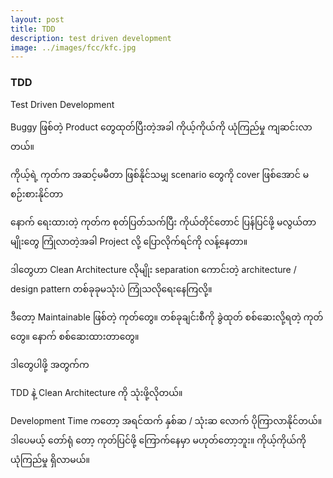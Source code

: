 ```yaml
---
layout: post
title: TDD
description: test driven development
image: ../images/fcc/kfc.jpg
---
```

### TDD
Test Driven Development

Buggy ဖြစ်တဲ့ Product တွေထုတ်ပြီးတဲ့အခါ
ကိုယ့်ကိုယ်ကို ယုံကြည်မှု ကျဆင်းလာတယ်။

ကိုယ့်ရဲ့ ကုတ်က အဆင့်မမီတာ
ဖြစ်နိုင်သမျှ scenario တွေကို cover ဖြစ်အောင် မစဉ်းစားနိုင်တာ

နောက် ရေးထားတဲ့ ကုတ်က စုတ်ပြတ်သက်ပြီး ကိုယ်တိုင်တောင် ပြန်ပြင်ဖို့ မလွယ်တာမျိုးတွေ ကြုံလာတဲ့အခါ Project လို့ ပြောလိုက်ရင်ကို လန့်နေတာ။

ဒါတွေဟာ Clean Architecture လိုမျိုး separation ကောင်းတဲ့ architecture / design pattern တစ်ခုခုမသုံးပဲ
ကြုံသလိုရေးနေကြလို့။

ဒီတော့
Maintainable ဖြစ်တဲ့ ကုတ်တွေ။
တစ်ခုချင်းစီကို ခွဲထုတ် စစ်ဆေးလို့ရတဲ့ ကုတ်တွေ။
နောက် စစ်ဆေးထားတာတွေ။

ဒါတွေပါဖို့ အတွက်က 


TDD နဲ့ Clean Architecture ကို သုံးဖို့လိုတယ်။


Development Time ကတော့ အရင်ထက် နှစ်ဆ / သုံးဆ လောက် ပိုကြာလာနိုင်တယ်။
ဒါပေမယ့် တော်ရုံ တော့ ကုတ်ပြင်ဖို့ ကြောက်နေမှာ မဟုတ်တော့ဘူး။
ကိုယ့်ကိုယ်ကို ယုံကြည်မှု ရှိလာမယ်။
